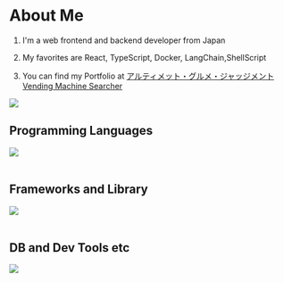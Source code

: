 # About Me

1. I'm a web frontend and backend developer from Japan

2. My favorites are React, TypeScript, Docker, LangChain,ShellScript

3. You can find my Portfolio at [アルティメット・グルメ・ジャッジメント](https://vercel.com/shiojiriryoutas-projects/restaurant-get) [Vending Machine Searcher](https://jigintern-2022-summer-1-b.deno.dev/)


![](https://github-readme-stats.vercel.app/api/top-langs?username=shiojiriryouta&show_icons=true&locale=en&layout=compact)


## Programming Languages

<img src="https://skillicons.dev/icons?i=html,css,js,typescript,python," /> <br /><br />

## Frameworks and Library

<img src="https://skillicons.dev/icons?i=react,next,nodejs,flask," /> <br /><br />

## DB and Dev Tools etc

<img src="https://skillicons.dev/icons?i=docker,git,github,vscode,linux,aws,figma" /> <br /><br />

<!--
**shiojiriryouta/shiojiriryouta** is a ✨ _special_ ✨ repository because its `README.md` (this file) appears on your GitHub profile.

Here are some ideas to get you started:

- 🔭 I’m currently working on ...
- 🌱 I’m currently learning ...
- 👯 I’m looking to collaborate on ...
- 🤔 I’m looking for help with ...
- 💬 Ask me about ...
- 📫 How to reach me: ...
- 😄 Pronouns: ...
- ⚡ Fun fact: ...
-->
